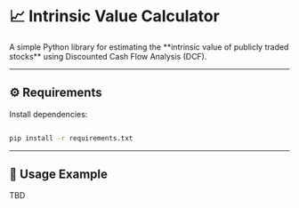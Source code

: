 # 📈 Intrinsic Value Calculator



A simple Python library for estimating the \*\*intrinsic value of publicly traded stocks\*\* using Discounted Cash Flow Analysis (DCF).



---



## ⚙️ Requirements





Install dependencies:

```bash

pip install -r requirements.txt

```

---



## 🧠 Usage Example

TBD

